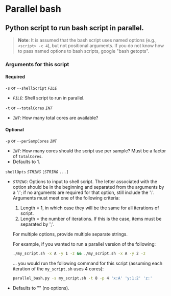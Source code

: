 # Parallel bash


## Python script to run bash script in parallel.


> **Note**:
> It is assumed that the bash script uses named options (e.g., `<script> -c 4`), but
> not positional arguments. If you do not know how to pass named options to bash
> scripts, google "bash getopts".



### Arguments for this script

#### Required

`-s` or `--shellScript` *`FILE`*
- *`FILE`*: Shell script to run in parallel.

`-t` or `--totalCores` *`INT`*
- *`INT`*: How many total cores are available?


#### Optional

`-p` or `--perSampCores` *`INT`*
- *`INT`*: How many cores should the script use per sample? Must be a factor of
  `totalCores`.
- Defaults to 1.


`shellOpts` *`STRING`* `[`*`STRING`* `...]`
- *`STRING`*: Options to input to shell script. The letter associated with the
  option should be in the beginning and separated from the arguments by a ':'; if no
  arguments are required for that option, still include the ':'. Arguments must meet
  one of the following criteria:

    1. Length = 1, in which case they will be the same for all iterations of script.
    2. Length = the number of iterations. If this is the case, items must be
       separated by ';'.

    For multiple options, provide multiple separate strings.

    For example, if you wanted to run a parallel version of the following:

    ```bash
    ./my_script.sh -x A -y 1 -z && ./my_script.sh -x A -y 2 -z
    ```
    ... you would run the following command for this script (assuming each iteration
    of the `my_script.sh` uses 4 cores):
    ```bash
    parallel_bash.py -s my_script.sh -t 8 -p 4 'x:A' 'y:1;2' 'z:'
    ```

- Defaults to "" (no options).
